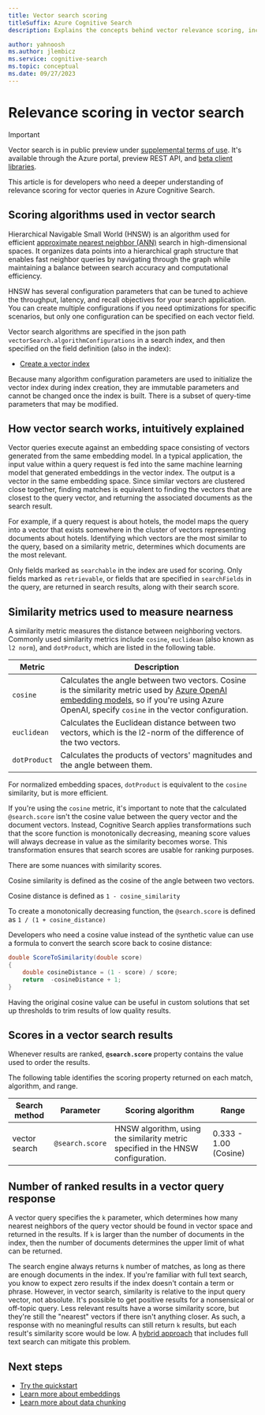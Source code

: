 ```yaml
---
title: Vector search scoring
titleSuffix: Azure Cognitive Search
description: Explains the concepts behind vector relevance scoring, including how matches are found in vector space and ranked in search results.

author: yahnoosh
ms.author: jlembicz
ms.service: cognitive-search
ms.topic: conceptual
ms.date: 09/27/2023
---
```


# Relevance scoring in vector search

> [!IMPORTANT]
> Vector search is in public preview under [supplemental terms of use](https://azure.microsoft.com/support/legal/preview-supplemental-terms/). It's available through the Azure portal, preview REST API, and [beta client libraries](https://github.com/Azure/cognitive-search-vector-pr#readme).

This article is for developers who need a deeper understanding of relevance scoring for vector queries in Azure Cognitive Search.

## Scoring algorithms used in vector search

Hierarchical Navigable Small World (HNSW) is an algorithm used for efficient [approximate nearest neighbor (ANN)](vector-search-overview.md#approximate-nearest-neighbors) search in high-dimensional spaces. It organizes data points into a hierarchical graph structure that enables fast neighbor queries by navigating through the graph while maintaining a balance between search accuracy and computational efficiency.

HNSW has several configuration parameters that can be tuned to achieve the throughput, latency, and recall objectives for your search application. You can create multiple configurations if you need optimizations for specific scenarios, but only one configuration can be specified on each vector field.

Vector search algorithms are specified in the json path `vectorSearch.algorithmConfigurations` in a search index, and then specified on the field definition (also in the index):

+ [Create a vector index](vector-search-how-to-create-index.md)

Because many algorithm configuration parameters are used to initialize the vector index during index creation, they are immutable parameters and cannot be changed once the index is built. There is a subset of query-time parameters that may be modified.

## How vector search works, intuitively explained

Vector queries execute against an embedding space consisting of vectors generated from the same embedding model. In a typical application, the input value within a query request is fed into the same machine learning model that generated embeddings in the vector index. The output is a vector in the same embedding space. Since similar vectors are clustered close together, finding matches is equivalent to finding the vectors that are closest to the query vector, and returning the associated documents as the search result.

For example, if a query request is about hotels, the model maps the query into a vector that exists somewhere in the cluster of vectors representing documents about hotels. Identifying which vectors are the most similar to the query, based on a similarity metric, determines which documents are the most relevant.

Only fields marked as `searchable` in the index are used for scoring. Only fields marked as `retrievable`, or fields that are specified in `searchFields` in the query, are returned in search results, along with their search score.

## Similarity metrics used to measure nearness

A similarity metric measures the distance between neighboring vectors. Commonly used similarity metrics include `cosine`, `euclidean` (also known as `l2 norm`), and `dotProduct`, which are listed in the following table.

| Metric | Description |
|--------|-------------|
| `cosine` | Calculates the angle between two vectors. Cosine is the similarity metric used by [Azure OpenAI embedding models](/azure/ai-services/openai/concepts/understand-embeddings#cosine-similarity), so if you're using Azure OpenAI, specify `cosine` in the vector configuration.|
| `euclidean` | Calculates the Euclidean distance between two vectors, which is the l2-norm of the difference of the two vectors. |
| `dotProduct` | Calculates the products of vectors' magnitudes and the angle between them. |

For normalized embedding spaces, `dotProduct` is equivalent to the `cosine` similarity, but is more efficient.

If you're using the `cosine` metric, it's important to note that the calculated `@search.score` isn't the cosine value between the query vector and the document vectors. Instead, Cognitive Search applies transformations such that the score function is monotonically decreasing, meaning score values will always decrease in value as the similarity becomes worse. This transformation ensures that search scores are usable for ranking purposes.

There are some nuances with similarity scores. 

Cosine similarity is defined as the cosine of the angle between two vectors.

Cosine distance is defined as `1 - cosine_similarity`

To create a monotonically decreasing function, the `@search.score` is defined as `1 / (1 + cosine_distance)`

Developers who need a cosine value instead of the synthetic value can use a formula to convert the search score back to cosine distance:

```csharp
double ScoreToSimilarity(double score)
{
    double cosineDistance = (1 - score) / score;
    return  -cosineDistance + 1;
}
```

Having the original cosine value can be useful in custom solutions that set up thresholds to trim results of low quality results.

## Scores in a vector search results

Whenever results are ranked, **`@search.score`** property contains the value used to order the results. 

The following table identifies the scoring property returned on each match, algorithm, and range. 

| Search method | Parameter | Scoring algorithm | Range |
|---------------|-----------|-------------------|-------|
| vector search | `@search.score` | HNSW algorithm, using the similarity metric specified in the HNSW configuration. | 0.333 - 1.00 (Cosine) | 

## Number of ranked results in a vector query response

A vector query specifies the `k` parameter, which determines how many nearest neighbors of the query vector should be found in vector space and returned in the results. If `k` is larger than the number of documents in the index, then the number of documents determines the upper limit of what can be returned.

The search engine always returns `k` number of matches, as long as there are enough documents in the index. If you're familiar with full text search, you know to expect zero results if the index doesn't contain a term or phrase. However, in vector search, similarity is relative to the input query vector, not absolute. It's possible to get positive results for a nonsensical or off-topic query. Less relevant results have a worse similarity score, but they're still the "nearest" vectors if there isn't anything closer. As such, a response with no meaningful results can still return `k` results, but each result's similarity score would be low. A [hybrid approach](hybrid-search-overview.md) that includes full text search can mitigate this problem.

## Next steps

+ [Try the quickstart](search-get-started-vector.md)
+ [Learn more about embeddings](vector-search-how-to-generate-embeddings.md)
+ [Learn more about data chunking](vector-search-how-to-chunk-documents.md)
